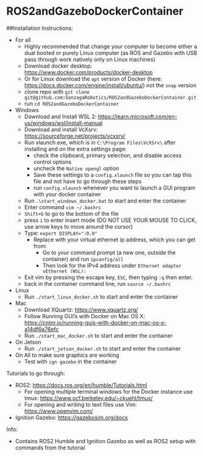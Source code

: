 # ROS2andGazeboDockerContainer

##Installation Instructions: 
- For all
  - Highly recommended that change your computer to become either a dual booted or purely Linux computer (as ROS and Gazebo with USB pass through work natively only on Linux machines)
  - Download docker desktop: https://www.docker.com/products/docker-desktop
  - Or for Linux download the `apt` version of Docker (here: https://docs.docker.com/engine/install/ubuntu/) not the `snap` version
  - clone repo with `git clone git@github.com:GonzagaRobotics/ROS2andGazeboDockerContainer.git`
  - run `cd ROS2andGazeboDockerContainer`
- Windows
  - Download and Install WSL 2: https://learn.microsoft.com/en-us/windows/wsl/install-manual
  - Download and install VcXsrv: https://sourceforge.net/projects/vcxsrv/
  - Run xlaunch.exe, which is in `C:\Program Files\VcXSrv\` after installing and on the extra settings page:
    - check the clipboard, primary selection, and disable access control options
    - uncheck the `Native opengl` option
    - Save these settings to a `config.xlaunch` file so you can tap this file and not have to go through these steps
    - run `config.xlaunch` whenever you want to launch a GUI program with your docker container
  - Run `.\start_windows_docker.bat` to start and enter the container
  - Enter command `vim ~/.bashrc`
  - `Shift+G` to go to the bottom of the file
  - press `i` to enter insert mode (DO NOT USE YOUR MOUSE TO CLICK, use arrow keys to move around the cursor)
  - Type: `export DISPLAY=":0.0"`
    - Replace with your virtual ethernet ip address, which you can get from:
      - Go to your command prompt (a new one, outside the container) and run `ipconfig/all`
      - Then look for the IPv4 address under `Ethernet adapter vEthernet (WSL):`
  - Exit vim by pressing the escape key, `ESC`, then typing `:q` then enter.
  - back in the container command line, run `source ~/.bashrc`
- Linux
  - Run `./start_linux_docker.sh` to start and enter the container
- Mac
  - Download XQuartz: https://www.xquartz.org/
  - Follow Running GUI’s with Docker on Mac OS X: https://cntnr.io/running-guis-with-docker-on-mac-os-x-a14df6a76efc
  - Run `./start_mac_docker.sh` to start and enter the container
- On Jetson
  - Run `./start_jetson_docker.sh` to start and enter the container
- On All to make sure graphics are working
  - Test with `ign gazebo` in the container

Tutorials to go through:
- ROS2: https://docs.ros.org/en/humble/Tutorials.html
  - For opening multiple terminal windows for the Docker instance use tmux: https://www.ocf.berkeley.edu/~ckuehl/tmux/
  - For opening and writing to text files use Vim: https://www.openvim.com/
- Ignition Gazebo: https://gazebosim.org/docs

Info:
- Contains ROS2 Humble and Ignition Gazebo as well as ROS2 setup with commands from the tutorial
